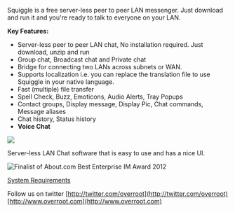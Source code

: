 Squiggle is a free server-less peer to peer LAN messenger.
Just download and run it and you're ready to talk to everyone on your LAN.

**Key Features:**

* Server-less peer to peer LAN chat, No installation required. Just download, unzip and run
* Group chat, Broadcast chat and Private chat
* Bridge for connecting two LANs across subnets or WAN.
* Supports localization i.e. you can replace the translation file to use Squiggle in your native language.
* Fast (multiple) file transfer
* Spell Check, Buzz, Emoticons, Audio Alerts, Tray Popups
* Contact groups, Display message, Display Pic, Chat commands, Message aliases
* Chat history, Status history
* **Voice Chat**

![](Home_Screenshot.png)

Server-less LAN Chat software that is easy to use and has a nice UI.

![Finalist of About.com Best Enterprise IM Award 2012](Home_about2012.png) 

[System Requirements](https://github.com/hasankhan/Squiggle/wiki/System-Requirements)

Follow us on twitter [http://twitter.com/overroot](http://twitter.com/overroot)
[http://www.overroot.com](http://www.overroot.com)
